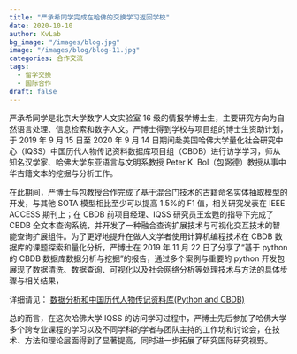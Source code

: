 ```yaml
---
title: "严承希同学完成在哈佛的交换学习返回学校"
date: 2020-10-10
author: KvLab
bg_image: "/images/blog.jpg"
image: "/images/blog/blog-11.jpg"
categories: 合作交流
tags:
  - 留学交换
  - 国际合作
draft: false
---
```


严承希同学是北京大学数字人文实验室 16 级的情报学博士生，主要研究方向为自然语言处理、信息检索和数字人文。严博士得到学校与项目组的博士生资助计划，于 2019 年 9 月 15 日至 2020 年 9 月 14 日期间赴美国哈佛大学量化社会研究中心（IQSS）中国历代人物传记资料数据库项目组（CBDB）进行访学学习，师从知名汉学家、哈佛大学东亚语言与文明系教授 Peter K. Bol（包弼德）教授从事中华古籍文本的挖掘与分析工作。

<!--more-->

在此期间，严博士与包教授合作完成了基于混合门技术的古籍命名实体抽取模型的开发，与其他 SOTA 模型相比至少可以提高 1.5%的 F1 值，相关研究发表在 IEEE ACCESS 期刊上；在 CBDB 前项目经理、IQSS 研究员王宏甦的指导下完成了 CBDB 全文本查询系统，并开发了一种融合查询扩展技术与可视化交互技术的智能查询扩展组件。为了更好地提升在做人文学者使用计算机编程技术在 CBDB 数据库的课题探索和量化分析，严博士在 2019 年 11 月 22 日了分享了“基于 python 的 CBDB 数据库数据分析与挖掘”的报告，通过多个案例与重要的 python 开发包展现了数据清洗、数据查询、可视化以及社会网络分析等处理技术与方法的具体步骤与相关结果，

详细请见：
[数据分析和中国历代人物传记资料库(Python and CBDB)](https://projects.iq.harvard.edu/chinesecbdb/%E6%95%B0%E6%8D%AE%E5%88%86%E6%9E%90%E5%92%8C%E4%B8%AD%E5%9B%BD%E5%8E%86%E4%BB%A3%E4%BA%BA%E7%89%A9%E4%BC%A0%E8%AE%B0%E8%B5%84%E6%96%99%E5%BA%93python-and-cbdb)

总的而言，在这次哈佛大学 IQSS 的访问学习过程中，严博士先后参加了哈佛大学多个跨专业课程的学习以及不同学科的学者与团队主持的工作坊和讨论会，在技术、方法和理论层面得到了显著提高，同时进一步拓展了研究国际研究视野。
